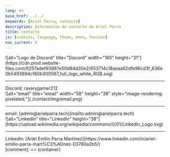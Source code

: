 ```yaml
---
lang: es
base_href: ../../
keywords: [Ariel Parra, contacto]
description: Información de contacto de Ariel Parra
title: contacto
js: [cookies, language, theme, menu, favicon]
nav_current: 4
---
```

  <div class="container grid">
    <div class="card">
      ![alt="Logo de Discord" title="Discord" width="160" height="31"](https://cdn.prod.website-files.com/6257adef93867e50d84d30e2/653714c18aeaa62dfe96cd3f_636e0b5493894cf60b300587_full_logo_white_RGB.svg)
      <div class="center">
        <hr>
        Discord: ravarygamer212
      </div>
    </div>
    <div class="card">
      ![alt="email" title="email" width="58" height="38" style="image-rendering: pixelated;"](./contact/img/email.png)
      <div class="center">
        <hr>
        email: [admin@arielparra.tech](mailto:admin@arielparra.tech)
      </div>
    </div>
    <div class="card">
      ![alt="LinkedIn" title="LinkedIn" height="38"](https://upload.wikimedia.org/wikipedia/commons/0/01/LinkedIn_Logo.svg)
      <div class="center">
        <hr>
        LinkedIn: [Ariel Emilio Parra Martínez](https://www.linkedin.com/in/ariel-emilio-parra-mart%C3%ADnez-03780a2b5/)
      </div>
    </div>
  </div>[comment]: <> (container)
